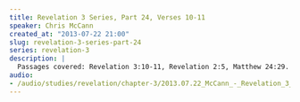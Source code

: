 ```yaml
--- 
title: Revelation 3 Series, Part 24, Verses 10-11
speaker: Chris McCann
created_at: "2013-07-22 21:00"
slug: revelation-3-series-part-24
series: revelation-3
description: |
  Passages covered: Revelation 3:10-11, Revelation 2:5, Matthew 24:29.
audio: 
- /audio/studies/revelation/chapter-3/2013.07.22_McCann_-_Revelation_3_Series_Part_24.yaml
---
```

